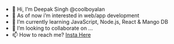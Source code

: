 - 👋 Hi, I’m Deepak Singh @coolboyalan
- 👀 As of now i’m interested in web/app development
- 🌱 I’m currently learning JavaScript, Node.js, React & Mango DB
- 💞️ I’m looking to collaborate on ...
- 📫 How to reach me? <a href="https://instagram.com">Insta Here</a>

<!---
coolboyalan/coolboyalan is a ✨ special ✨ repository because its `README.md` (this file) appears on your GitHub profile.
You can click the Preview link to take a look at your changes.
--->
